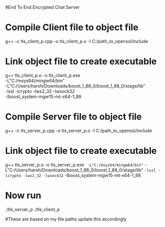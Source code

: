 #End To End Encrypted Chat Server 

# Compile Client file to object file
g++ -c tls_client_p.cpp -o tls_client_p.o -I C:/path_to_openssl/include

# Link object file to create executable
g++ tls_client_p.o -o tls_client_p.exe \
    -L"C:/msys64/mingw64/bin" \
    -L"C:/Users/harsh/Downloads/boost_1_88_0/boost_1_88_0/stage/lib" \
    -lssl -lcrypto -lws2_32 -lwsock32 \
    -lboost_system-mgw15-mt-x64-1_88

   # Compile Server file to object file 
g++ -c tls_server_p.cpp -o tls_server_p.o -I C:/path_to_openssl/include 

# Link object file to create executable
 g++ tls_server_p.o  -o tls_server_p.exe ` 
    -L"C:/msys64/mingw64/bin" ` 
    -L"C:/Users/harsh/Downloads/boost_1_88_0/boost_1_88_0/stage/lib" `
   -lssl -lcrypto -lws2_32 -lwsock32 `
   -lboost_system-mgw15-mt-x64-1_88
   
# Now  run 
./tls_server_p 
./tls_client_p

#These are based on my file paths  update this accordingly 
